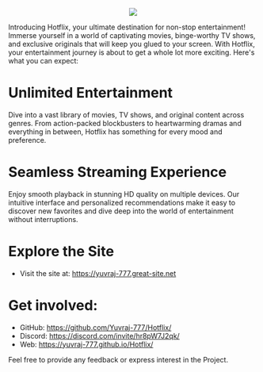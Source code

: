 <p align="center">
<img src="https://capsule-render.vercel.app/api?type=waving&color=gradient&height=200&section=header&text=HotFlix&fontSize=80&fontAlignY=35&animation=twinkling&fontColor=gradient"/> </a> 
</p>

Introducing Hotflix, your ultimate destination for non-stop entertainment! Immerse yourself in a world of captivating movies, binge-worthy TV shows, and exclusive originals that will keep you glued to your screen. With Hotflix, your entertainment journey is about to get a whole lot more exciting. Here's what you can expect:

# Unlimited Entertainment
Dive into a vast library of movies, TV shows, and original content across genres. From action-packed blockbusters to heartwarming dramas and everything in between, Hotflix has something for every mood and preference.

# Seamless Streaming Experience
Enjoy smooth playback in stunning HD quality on multiple devices. Our intuitive interface and personalized recommendations make it easy to discover new favorites and dive deep into the world of entertainment without interruptions.

# Explore the Site
* Visit the site at: https://yuvraj-777.great-site.net

# Get involved:
* GitHub: https://github.com/Yuvraj-777/Hotflix/
* Discord: https://discord.com/invite/hr8pW7J2qk/
* Web: https://yuvraj-777.github.io/Hotflix/

Feel free to provide any feedback or express interest in the Project.

